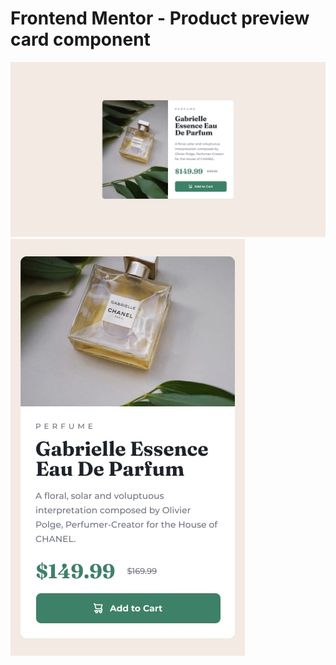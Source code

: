 # Frontend Mentor - Product preview card component
![Desktop design](./design/desktop-design.jpg)
![Mobile design](./design/mobile-design.jpg)